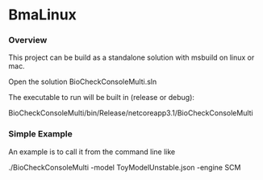 # BmaLinux

### Overview 
This project can be build as a standalone solution with msbuild on linux or mac.

Open the solution BioCheckConsoleMulti.sln
 
The executable to run will be built in (release or debug):

BioCheckConsoleMulti/bin/Release/netcoreapp3.1/BioCheckConsoleMulti

### Simple Example 
An example is to call it from the command line like

./BioCheckConsoleMulti -model ToyModelUnstable.json -engine SCM




